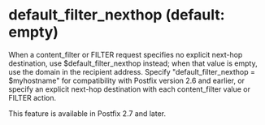 # default_filter_nexthop (default: empty)
 When a content\_filter or FILTER request specifies no explicit
next-hop destination, use $default\_filter\_nexthop instead; when
that value is empty, use the domain in the recipient address.
Specify "default\_filter\_nexthop = $myhostname" for compatibility
with Postfix version 2.6 and earlier, or specify an explicit next-hop
destination with each content\_filter value or FILTER action. 


 This feature is available in Postfix 2.7 and later. 


